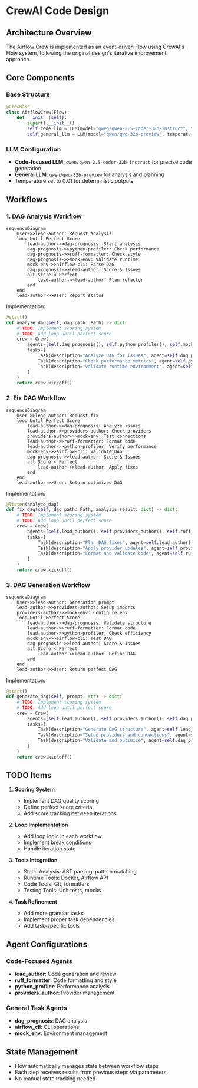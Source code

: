 # CrewAI Code Design

## Architecture Overview

The Airflow Crew is implemented as an event-driven Flow using CrewAI's Flow system, following the original design's iterative improvement approach.

## Core Components

### Base Structure
```python
@CrewBase
class AirflowCrew(Flow):
    def __init__(self):
        super().__init__()
        self.code_llm = LLM(model="qwen/qwen-2.5-coder-32b-instruct", temperature=0.01)
        self.general_llm = LLM(model="qwen/qwq-32b-preview", temperature=0.01)
```

### LLM Configuration
- **Code-focused LLM**: `qwen/qwen-2.5-coder-32b-instruct` for precise code generation
- **General LLM**: `qwen/qwq-32b-preview` for analysis and planning
- Temperature set to 0.01 for deterministic outputs

## Workflows

### 1. DAG Analysis Workflow
```mermaid
sequenceDiagram
    User->>lead-author: Request analysis
    loop Until Perfect Score
        lead-author->>dag-prognosis: Start analysis
        dag-prognosis->>python-profiler: Check performance
        dag-prognosis->>ruff-formatter: Check style
        dag-prognosis->>mock-env: Validate runtime
        mock-env->>airflow-cli: Parse DAG
        dag-prognosis->>lead-author: Score & Issues
        alt Score < Perfect
            lead-author->>lead-author: Plan refactor
        end
    end
    lead-author->>User: Report status
```

Implementation:
```python
@start()
def analyze_dag(self, dag_path: Path) -> dict:
    # TODO: Implement scoring system
    # TODO: Add loop until perfect score
    crew = Crew(
        agents=[self.dag_prognosis(), self.python_profiler(), self.mock_env()],
        tasks=[
            Task(description="Analyze DAG for issues", agent=self.dag_prognosis()),
            Task(description="Check performance metrics", agent=self.python_profiler()),
            Task(description="Validate runtime environment", agent=self.mock_env())
        ]
    )
    return crew.kickoff()
```

### 2. Fix DAG Workflow
```mermaid
sequenceDiagram
    User->>lead-author: Request fix
    loop Until Perfect Score
        lead-author->>dag-prognosis: Analyze issues
        lead-author->>providers-author: Check providers
        providers-author->>mock-env: Test connections
        lead-author->>ruff-formatter: Format code
        lead-author->>python-profiler: Verify performance
        mock-env->>airflow-cli: Validate DAG
        dag-prognosis->>lead-author: Score & Issues
        alt Score < Perfect
            lead-author->>lead-author: Apply fixes
        end
    end
    lead-author->>User: Return optimized DAG
```

Implementation:
```python
@listen(analyze_dag)
def fix_dag(self, dag_path: Path, analysis_result: dict) -> dict:
    # TODO: Implement scoring system
    # TODO: Add loop until perfect score
    crew = Crew(
        agents=[self.lead_author(), self.providers_author(), self.ruff_formatter()],
        tasks=[
            Task(description="Plan DAG fixes", agent=self.lead_author()),
            Task(description="Apply provider updates", agent=self.providers_author()),
            Task(description="Format and validate code", agent=self.ruff_formatter())
        ]
    )
    return crew.kickoff()
```

### 3. DAG Generation Workflow
```mermaid
sequenceDiagram
    User->>lead-author: Generation prompt
    lead-author->>providers-author: Setup imports
    providers-author->>mock-env: Configure env
    loop Until Perfect Score
        lead-author->>dag-prognosis: Validate structure
        lead-author->>ruff-formatter: Format code
        lead-author->>python-profiler: Check efficiency
        mock-env->>airflow-cli: Test DAG
        dag-prognosis->>lead-author: Score & Issues
        alt Score < Perfect
            lead-author->>lead-author: Refine DAG
        end
    end
    lead-author->>User: Return perfect DAG
```

Implementation:
```python
@start()
def generate_dag(self, prompt: str) -> dict:
    # TODO: Implement scoring system
    # TODO: Add loop until perfect score
    crew = Crew(
        agents=[self.lead_author(), self.providers_author(), self.dag_prognosis()],
        tasks=[
            Task(description="Generate DAG structure", agent=self.lead_author()),
            Task(description="Setup providers and connections", agent=self.providers_author()),
            Task(description="Validate and optimize", agent=self.dag_prognosis())
        ]
    )
    return crew.kickoff()
```

## TODO Items

1. **Scoring System**
   - Implement DAG quality scoring
   - Define perfect score criteria
   - Add score tracking between iterations

2. **Loop Implementation**
   - Add loop logic in each workflow
   - Implement break conditions
   - Handle iteration state

3. **Tools Integration**
   - Static Analysis: AST parsing, pattern matching
   - Runtime Tools: Docker, Airflow API
   - Code Tools: Git, formatters
   - Testing Tools: Unit tests, mocks

4. **Task Refinement**
   - Add more granular tasks
   - Implement proper task dependencies
   - Add task-specific tools

## Agent Configurations

### Code-Focused Agents
- **lead_author**: Code generation and review
- **ruff_formatter**: Code formatting and style
- **python_profiler**: Performance analysis
- **providers_author**: Provider management

### General Task Agents
- **dag_prognosis**: DAG analysis
- **airflow_cli**: CLI operations
- **mock_env**: Environment management

## State Management
- Flow automatically manages state between workflow steps
- Each step receives results from previous steps via parameters
- No manual state tracking needed
